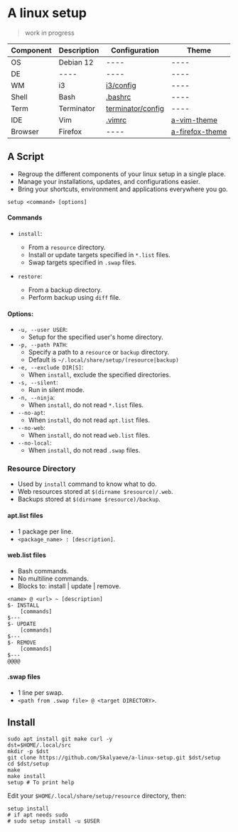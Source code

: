 # A linux setup
> work in progress

| Component | Description | Configuration | Theme |
|-|-|-|-|
| OS | Debian 12 | ---- | ---- |
| DE | ---- | ---- | ---- |
| WM | i3 |  [i3/config](https://github.com/Skalyaeve/a-linux-setup/blob/main/resource/ui/gui/i3/config)  | ---- |
| Shell | Bash |  [.bashrc](https://github.com/Skalyaeve/a-linux-setup/blob/main/resource/ui/terminal/bash/.bashrc)  | ---- |
| Term | Terminator |  [terminator/config](https://github.com/Skalyaeve/a-linux-setup/blob/main/resource/ui/terminal/terminator/config)  | ---- |
| IDE | Vim | [.vimrc](https://github.com/Skalyaeve/a-linux-setup/blob/main/resource/ui/ide/vim/.vimrc) | [a-vim-theme](https://github.com/Skalyaeve/a-vim-theme.git) |
| Browser | Firefox | ---- | [a-firefox-theme](https://github.com/Skalyaeve/a-firefox-theme.git) |

## A Script
- Regroup the different components of your linux setup in a single place.
- Manage your installations, updates, and configurations easier.
- Bring your shortcuts, environment and applications everywhere you go.

```
setup <command> [options]
```

#### Commands
- `install`:
    * From a `resource` directory.
    * Install or update targets specified in `*.list` files.
    * Swap targets specified in `.swap` files.

- `restore`:
    * From a backup directory.
    * Perform backup using `diff` file.

#### Options:
- `-u, --user USER`:
    * Setup for the specified user's home directory.
- `-p, --path PATH`:
    * Specify a path to a `resource` or `backup` directory.
    * Default is `~/.local/share/setup/(resource|backup)`
- `-e, --exclude DIR[S]`:
    * When `install`, exclude the specified directories.
- `-s, --silent`:
    * Run in silent mode.
- `-n, --ninja`:
    * When `install`, do not read `*.list` files.
- `--no-apt`:
    * When `install`, do not read `apt.list` files.
- `--no-web`:
    * When `install`, do not read `web.list` files.
- `--no-local`:
    * When `install`, do not read `.swap` files.


### Resource Directory
- Used by `install` command to know what to do.
- Web resources stored at `$(dirname $resource)/.web`.
- Backups stored at `$(dirname $resource)/backup`.

#### apt.list files
- 1 package per line.
- `<package_name> : [description]`.

#### web.list files
- Bash commands.
- No multiline commands.
- Blocks to: install | update | remove.
```
<name> @ <url> ~ [description]
$- INSTALL
    [commands]
$---
$- UPDATE
    [commands]
$---
$- REMOVE
    [commands]
$---
@@@@
```

#### .swap files
- 1 line per swap.
- `<path from .swap file> @ <target DIRECTORY>`.

## Install
```
sudo apt install git make curl -y
dst=$HOME/.local/src
mkdir -p $dst
git clone https://github.com/Skalyaeve/a-linux-setup.git $dst/setup
cd $dst/setup
make
make install
setup # To print help
```
Edit your `$HOME/.local/share/setup/resource` directory, then:
```
setup install
# if apt needs sudo
# sudo setup install -u $USER
```
